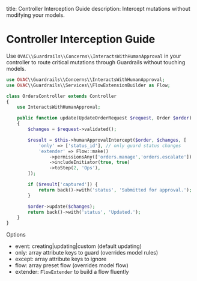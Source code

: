title: Controller Interception Guide
description: Intercept mutations without modifying your models.

# Controller Interception Guide

Use `OVAC\\Guardrails\\Concerns\\InteractsWithHumanApproval` in your controller to route critical mutations through Guardrails without touching models.

```php
use OVAC\\Guardrails\\Concerns\\InteractsWithHumanApproval;
use OVAC\\Guardrails\\Services\\FlowExtensionBuilder as Flow;

class OrdersController extends Controller
{
    use InteractsWithHumanApproval;

    public function update(UpdateOrderRequest $request, Order $order)
    {
        $changes = $request->validated();

        $result = $this->humanApprovalIntercept($order, $changes, [
            'only' => ['status_id'], // only guard status changes
            'extender' => Flow::make()
                ->permissionsAny(['orders.manage','orders.escalate'])
                ->includeInitiator(true, true)
                ->toStep(2, 'Ops'),
        ]);

        if ($result['captured']) {
            return back()->with('status', 'Submitted for approval.');
        }

        $order->update($changes);
        return back()->with('status', 'Updated.');
    }
}
```

Options

- event: creating|updating|custom (default updating)
- only: array attribute keys to guard (overrides model rules)
- except: array attribute keys to ignore
- flow: array preset flow (overrides model flow)
- extender: `FlowExtender` to build a flow fluently

